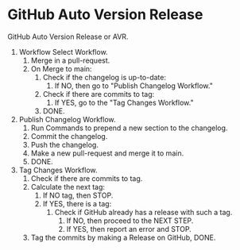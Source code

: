 # GitHub Auto Version Release

GitHub Auto Version Release or AVR.

1. Workflow Select Workflow.
   1. Merge in a pull-request.
   2. On Merge to main:
      1. Check if the changelog is up-to-date:
         1. If NO, then go to "Publish Changelog Workflow."
      2. Check if there are commits to tag:
         1. If YES, go to the "Tag Changes Workflow."
      3. DONE.
2. Publish Changelog Workflow.
   1. Run Commands to prepend a new section to the changelog.
   2. Commit the changelog.
   3. Push the changelog.
   4. Make a new pull-request and merge it to main.
   5. DONE.
3. Tag Changes Workflow.
   1. Check if there are commits to tag.
   2. Calculate the next tag:
      1. If NO tag, then STOP.
      2. If YES, there is a tag:
         1. Check if GitHub already has a release with such a tag.
            1. If NO, then proceed to the NEXT STEP.
            2. If YES, then report an error and STOP.
   3. Tag the commits by making a Release on GitHub, DONE.
